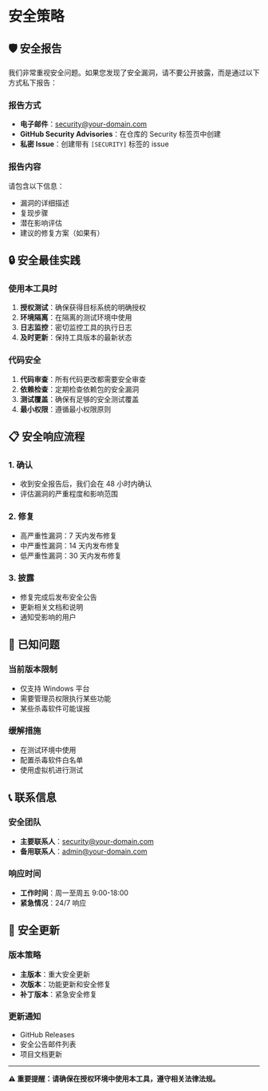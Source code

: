 # 安全策略

## 🛡️ 安全报告

我们非常重视安全问题。如果您发现了安全漏洞，请不要公开披露，而是通过以下方式私下报告：

### 报告方式
- **电子邮件**：security@your-domain.com
- **GitHub Security Advisories**：在仓库的 Security 标签页中创建
- **私密 Issue**：创建带有 `[SECURITY]` 标签的 issue

### 报告内容
请包含以下信息：
- 漏洞的详细描述
- 复现步骤
- 潜在影响评估
- 建议的修复方案（如果有）

## 🔒 安全最佳实践

### 使用本工具时
1. **授权测试**：确保获得目标系统的明确授权
2. **环境隔离**：在隔离的测试环境中使用
3. **日志监控**：密切监控工具的执行日志
4. **及时更新**：保持工具版本的最新状态

### 代码安全
1. **代码审查**：所有代码更改都需要安全审查
2. **依赖检查**：定期检查依赖包的安全漏洞
3. **测试覆盖**：确保有足够的安全测试覆盖
4. **最小权限**：遵循最小权限原则

## 📋 安全响应流程

### 1. 确认
- 收到安全报告后，我们会在 48 小时内确认
- 评估漏洞的严重程度和影响范围

### 2. 修复
- 高严重性漏洞：7 天内发布修复
- 中严重性漏洞：14 天内发布修复
- 低严重性漏洞：30 天内发布修复

### 3. 披露
- 修复完成后发布安全公告
- 更新相关文档和说明
- 通知受影响的用户

## 🚨 已知问题

### 当前版本限制
- 仅支持 Windows 平台
- 需要管理员权限执行某些功能
- 某些杀毒软件可能误报

### 缓解措施
- 在测试环境中使用
- 配置杀毒软件白名单
- 使用虚拟机进行测试

## 📞 联系信息

### 安全团队
- **主要联系人**：security@your-domain.com
- **备用联系人**：admin@your-domain.com

### 响应时间
- **工作时间**：周一至周五 9:00-18:00
- **紧急情况**：24/7 响应

## 🔄 安全更新

### 版本策略
- **主版本**：重大安全更新
- **次版本**：功能更新和安全修复
- **补丁版本**：紧急安全修复

### 更新通知
- GitHub Releases
- 安全公告邮件列表
- 项目文档更新

---

**⚠️ 重要提醒：请确保在授权环境中使用本工具，遵守相关法律法规。** 